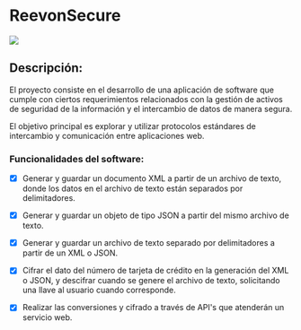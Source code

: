 # ReevonSecure

![](https://github.com/wpineda21/RiesgosInformaticos/blob/main/src/image/git.gif)

## Descripción:

El proyecto consiste en el desarrollo de una aplicación de software que cumple con ciertos requerimientos relacionados con la gestión de activos de seguridad de la información y el intercambio de datos de manera segura. 

El objetivo principal es explorar y utilizar protocolos estándares de intercambio y comunicación entre aplicaciones web.


### Funcionalidades del software:

- [x] Generar y guardar un documento XML a partir de un archivo de texto, donde los datos en el archivo de texto están separados por       
      delimitadores.
- [x] Generar y guardar un objeto de tipo JSON a partir del mismo archivo de texto.
- [x] Generar y guardar un archivo de texto separado por delimitadores a partir de un XML o JSON.
- [x] Cifrar el dato del número de tarjeta de crédito en la generación del XML o JSON, y descifrar cuando se genere el archivo de texto, 
      solicitando una llave al usuario cuando corresponde.
- [x] Realizar las conversiones y cifrado a través de API's que atenderán un servicio web.

